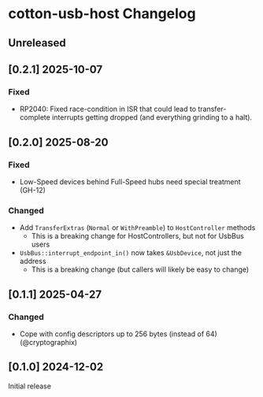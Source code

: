 
# cotton-usb-host Changelog

## Unreleased

## [0.2.1] 2025-10-07

### Fixed

* RP2040: Fixed race-condition in ISR that could lead to transfer-complete
  interrupts getting dropped (and everything grinding to a halt).

## [0.2.0] 2025-08-20

### Fixed

* Low-Speed devices behind Full-Speed hubs need special treatment (GH-12)

### Changed

* Add `TransferExtras` (`Normal` or `WithPreamble`) to `HostController` methods
  * This is a breaking change for HostControllers, but not for UsbBus users
* `UsbBus::interrupt_endpoint_in()` now takes `&UsbDevice`, not just the address
  * This is a breaking change (but callers will likely be easy to change)

## [0.1.1] 2025-04-27

### Changed

* Cope with config descriptors up to 256 bytes (instead of 64) (@cryptographix)

## [0.1.0] 2024-12-02

Initial release

